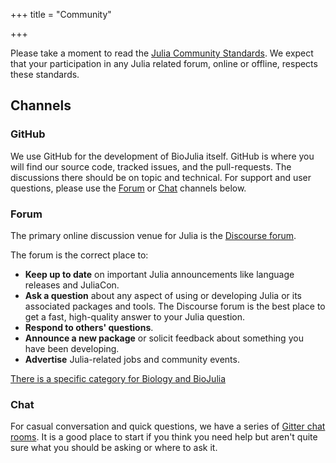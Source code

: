 +++
title = "Community"

+++

Please take a moment to read the [Julia Community Standards](https://julialang.org/community/standards/).
We expect that your participation in any Julia related forum, online or offline,
respects these standards.

## Channels

### GitHub

We use GitHub for the development of BioJulia itself. GitHub is where you will
find our source code, tracked issues, and the pull-requests. The discussions
there should be on topic and technical. For support and user questions, please
use the [Forum](#Forum) or [Chat](#Chat) channels below.

### Forum

The primary online discussion venue for Julia is the [Discourse forum](https://discourse.julialang.org/).

The forum is the correct place to:

- **Keep up to date** on important Julia announcements like language releases and JuliaCon.
- **Ask a question** about any aspect of using or developing Julia or its associated packages and tools. The Discourse forum is the best place to get a fast, high-quality answer to your Julia question.
- **Respond to others' questions**.
- **Announce a new package** or solicit feedback about something you have been developing.
- **Advertise** Julia-related jobs and community events.

[There is a specific category for Biology and BioJulia](https://discourse.julialang.org/c/domain/bio)

### Chat

For casual conversation and quick questions, we have a series of [Gitter chat rooms](https://gitter.im/BioJulia/home).
It is a good place to start if you think you need help but aren't quite sure
what you should be asking or where to ask it. 